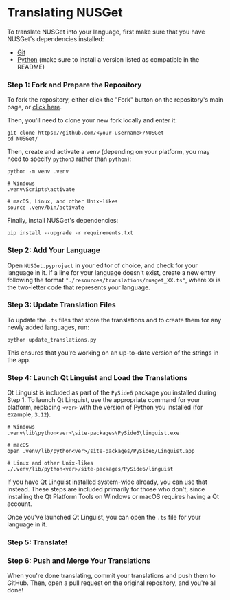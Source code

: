 # Translating NUSGet
To translate NUSGet into your language, first make sure that you have NUSGet's dependencies installed:
- [Git](https://git-scm.com/)
- [Python](https://python.org) (make sure to install a version listed as compatible in the README)

### Step 1: Fork and Prepare the Repository
To fork the repository, either click the "Fork" button on the repository's main page, or [click here](https://github.com/NinjaCheetah/NUSGet/fork).

Then, you'll need to clone your new fork locally and enter it:
```shell
git clone https://github.com/<your-username>/NUSGet
cd NUSGet/
```

Then, create and activate a venv (depending on your platform, you may need to specify `python3` rather than `python`):
```shell
python -m venv .venv

# Windows
.venv\Scripts\activate

# macOS, Linux, and other Unix-likes
source .venv/bin/activate
```

Finally, install NUSGet's dependencies:
```shell
pip install --upgrade -r requirements.txt
```

### Step 2: Add Your Language
Open `NUSGet.pyproject` in your editor of choice, and check for your language in it. If a line for your language doesn't exist, create a new entry following the format `"./resources/translations/nusget_XX.ts"`, where `XX` is the two-letter code that represents your language.

### Step 3: Update Translation Files
To update the `.ts` files that store the translations and to create them for any newly added languages, run:
```shell
python update_translations.py
```
This ensures that you're working on an up-to-date version of the strings in the app.

### Step 4: Launch Qt Linguist and Load the Translations
Qt Linguist is included as part of the `PySide6` package you installed during Step 1. To launch Qt Linguist, use the appropriate command for your platform, replacing `<ver>` with the version of Python you installed (for example, `3.12`).

```shell
# Windows
.venv\lib\python<ver>\site-packages\PySide6\linguist.exe

# macOS
open .venv/lib/python<ver>/site-packages/PySide6/Linguist.app

# Linux and other Unix-likes
./.venv/lib/python<ver>/site-packages/PySide6/linguist
```
If you have Qt Linguist installed system-wide already, you can use that instead. These steps are included primarily for those who don't, since installing the Qt Platform Tools on Windows or macOS requires having a Qt account.

Once you've launched Qt Linguist, you can open the `.ts` file for your language in it.

### Step 5: Translate!

### Step 6: Push and Merge Your Translations
When you're done translating, commit your translations and push them to GitHub. Then, open a pull request on the original repository, and you're all done!
